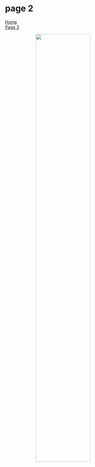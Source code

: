 <h1>page 2</h1>

<p>
  <a href="index.html">Home</a> <br>
  <a href="Page3.html">Page 3</a>
</p>

<img src="https://commons.wikimedia.org/wiki/File:Peyto_Lake-Banff_NP-Canada.jpg#/media/File:Peyto_Lake-Banff_NP-Canada.jpg" style="width:60%; margin-left:20%;" />
